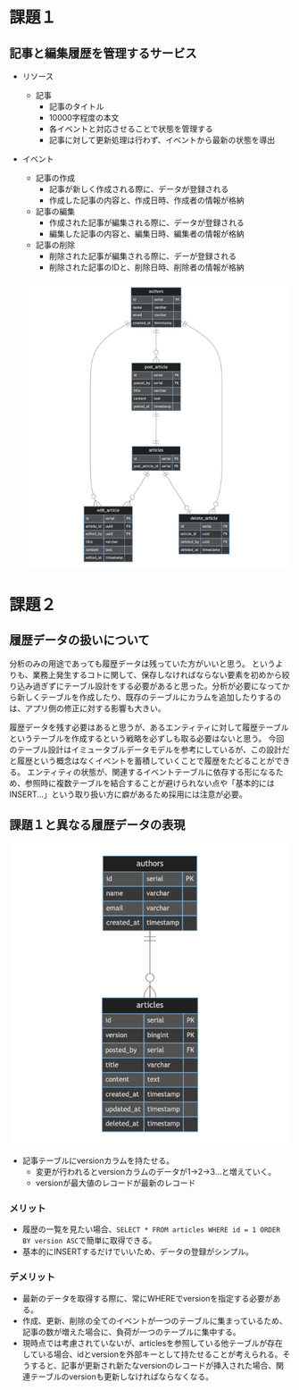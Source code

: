 # 課題１
## 記事と編集履歴を管理するサービス
- リソース
  - 記事
    - 記事のタイトル
    - 10000字程度の本文
    - 各イベントと対応させることで状態を管理する
    - 記事に対して更新処理は行わず、イベントから最新の状態を導出
- イベント
  - 記事の作成
    - 記事が新しく作成される際に、データが登録される
    - 作成した記事の内容と、作成日時、作成者の情報が格納
  - 記事の編集
    - 作成された記事が編集される際に、データが登録される
    - 編集した記事の内容と、編集日時、編集者の情報が格納
  - 記事の削除
    - 削除された記事が編集される際に、デーが登録される
    - 削除された記事のIDと、削除日時、削除者の情報が格納

  ![ER図_課題1](ER図_課題1.png)

# 課題２
## 履歴データの扱いについて
分析のみの用途であっても履歴データは残っていた方がいいと思う。
というよりも、業務上発生するコトに関して、保存しなければならない要素を初めから絞り込み過ぎずにテーブル設計をする必要があると思った。分析が必要になってから新しくテーブルを作成したり、既存のテーブルにカラムを追加したりするのは、アプリ側の修正に対する影響も大きい。

履歴データを残す必要はあると思うが、あるエンティティに対して履歴テーブルというテーブルを作成するという戦略を必ずしも取る必要はないと思う。
今回のテーブル設計はイミュータブルデータモデルを参考にしているが、この設計だと履歴という概念はなくイベントを蓄積していくことで履歴をたどることができる。
エンティティの状態が、関連するイベントテーブルに依存する形になるため、参照時に複数テーブルを結合することが避けられない点や「基本的にはINSERT...」という取り扱い方に癖があるため採用には注意が必要。

## 課題１と異なる履歴データの表現

![ER図_課題2](ER図_課題2.png)

- 記事テーブルにversionカラムを持たせる。
  - 変更が行われるとversionカラムのデータが1→2→3…と増えていく。
  - versionが最大値のレコードが最新のレコード

### メリット
- 履歴の一覧を見たい場合、`SELECT * FROM articles WHERE id = 1 ORDER BY version ASC`で簡単に取得できる。
- 基本的にINSERTするだけでいいため、データの登録がシンプル。

### デメリット
- 最新のデータを取得する際に、常にWHEREでversionを指定する必要がある。
- 作成、更新、削除の全てのイベントが一つのテーブルに集まっているため、記事の数が増えた場合に、負荷が一つのテーブルに集中する。
- 現時点では考慮されていないが、articlesを参照している他テーブルが存在している場合、idとversionを外部キーとして持たせることが考えられる。そうすると、記事が更新され新たなversionのレコードが挿入された場合、関連テーブルのversionも更新しなければならなくなる。